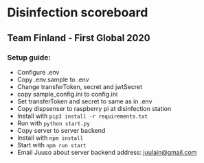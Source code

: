 # Disinfection scoreboard
## Team Finland - First Global 2020

### Setup guide:
* Configure .env
* Copy .env.sample to .env
* Change transferToken, secret and jwtSecret
* copy sample_config.ini to config.ini
* Set transferToken and secret to same as in .env
* Copy dispsenser to raspberry pi at disinfection station
* Install with `pip3 install -r requirements.txt`
* Run with `python start.py`
* Copy server to server backend
* Install with `npm install`
* Start with `npm run start`
* Email Juuso about server backend address: juulain@gmail.com
